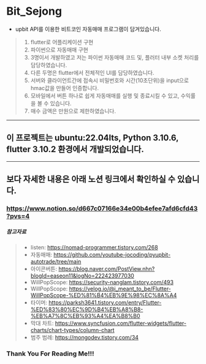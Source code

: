 # Bit_Sejong


* upbit API를 이용한 비트코인 자동매매 프로그램이 담겨있습니다.
> 1. flutter로 어플리케이션 구현
> 2. 파이썬으로 자동매매 구현
> 3. 3명이서 개발하였고 저는 파이썬 자동매매 코드 및, 플러터 내부 소켓 처리를 담당하였습니다.
> 4. 다른 두명은 flutter에서 전체적인 UI를 담당하였습니다.
> 5. 서버와 클라이언트간에 접속시 비밀번호와 시간(10초단위)을 input으로 hmac값을 만들어 인증합니다.
> 6. 모바일에서 버튼 하나로 쉽게 자동매매를 실행 및 종료시킬 수 있고, 수익률을 볼 수 있습니다.
> 7. 매수 금액은 만원으로 제한하였습니다.
<hr/>


## 이 프로젝트는 ubuntu:22.04lts, Python 3.10.6, flutter 3.10.2  환경에서 개발되었습니다.
<hr/>


## 보다 자세한 내용은 아래 노션 링크에서 확인하실 수 있습니다.
### https://www.notion.so/d667c07166e34e00b4efee7afd6cfd43?pvs=4


##### 참고자료
> * listen: https://nomad-programmer.tistory.com/268
> * 자동매매: https://github.com/youtube-jocoding/pyupbit-autotrade/tree/main
> * 아이콘버튼: https://blog.naver.com/PostView.nhn?blogId=easeon11&logNo=222423977030
> * WillPopScope: https://security-nanglam.tistory.com/493
> * WillPopScope: https://velog.io/@i_meant_to_be/Flutter-WillPopScope-%ED%81%B4%EB%9E%98%EC%8A%A4
> * 타이머: https://parksh3641.tistory.com/entry/Flutter-%ED%83%80%EC%9D%B4%EB%A8%B8-%EB%A7%8C%EB%93%A4%EA%B8%B0
> * 막대 차트: https://www.syncfusion.com/flutter-widgets/flutter-charts/chart-types/column-chart
> * 범주 범례: https://mongodev.tistory.com/34


### Thank You For Reading Me!!!
